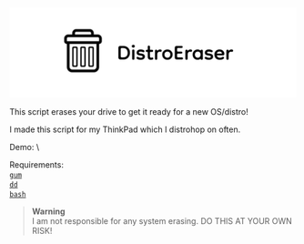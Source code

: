 ![Banner](assets/distroeraser.png)

This script erases your drive to get it ready for a new OS/distro!

I made this script for my ThinkPad which I distrohop on often.

Demo: \
<script id="asciicast-QVpWkGwBHbtNueY5Q0z2QtoJJ" src="https://asciinema.org/a/QVpWkGwBHbtNueY5Q0z2QtoJJ.js" async></script>

Requirements: \
[`gum`](https://github.com/charmbracelet/gum#installation) \
[`dd`](https://repology.org/project/coreutils/versions) \
[`bash`](https://repology.org/project/bash/versions)

> **Warning** \
> I am not responsible for any system erasing. DO THIS AT YOUR OWN RISK!

